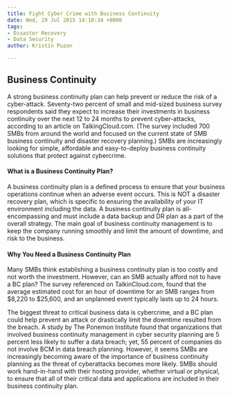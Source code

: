 ```yaml
---
title: Fight Cyber Crime with Business Continuity
date: Wed, 29 Jul 2015 14:10:34 +0000
tags:
- Disaster Recovery
- Data Security
author: Kristin Puzon

---
```

## Business Continuity

A strong business continuity plan can help prevent or reduce the risk of a cyber-attack. Seventy-two percent of small and mid-sized business survey respondents said they expect to increase their investments in business continuity over the next 12 to 24 months to prevent cyber-attacks, according to an article on TalkingCloud.com. (The survey included 700 SMBs from around the world and focused on the current state of SMB business continuity and disaster recovery planning.) SMBs are increasingly looking for simple, affordable and easy-to-deploy business continuity solutions that protect against cybercrime. 

#### What is a Business Continuity Plan? 

A business continuity plan is a defined process to ensure that your business operations continue when an adverse event occurs. This is NOT a disaster recovery plan, which is specific to ensuring the availability of your IT environment including the data. A business continuity plan is all-encompassing and must include a data backup and DR plan as a part of the overall strategy. The main goal of business continuity management is to keep the company running smoothly and limit the amount of downtime, and risk to the business.

#### Why You Need a Business Continuity Plan 

Many SMBs think establishing a business continuity plan is too costly and not worth the investment. However, can an SMB actually afford not to have a BC plan? The survey referenced on TalkinCloud.com, found that the average estimated cost for an hour of downtime for an SMB ranges from $8,220 to $25,600, and an unplanned event typically lasts up to 24 hours. 

The biggest threat to critical business data is cybercrime, and a BC plan could help prevent an attack or drastically limit the downtime resulted from the breach. A study by The Ponemon Institute found that organizations that involved business continuity management in cyber security planning are 5 percent less likely to suffer a data breach; yet, 55 percent of companies do not involve BCM in data breach planning. However, it seems SMBs are increasingly becoming aware of the importance of business continuity planning as the threat of cyberattacks becomes more likely. SMBs should work hand-in-hand with their hosting provider, whether virtual or physical, to ensure that all of their critical data and applications are included in their business continuity plan.